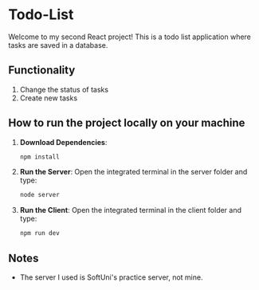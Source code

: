 # Todo-List

Welcome to my second React project! This is a todo list application where tasks are saved in a database. 

## Functionality
1. Change the status of tasks
2. Create new tasks
 

## How to run the project locally on your machine

1. **Download Dependencies**:
    ```bash
    npm install
    ```

2. **Run the Server**: Open the integrated terminal in the server folder and type:
    ```bash
    node server
    ```

3. **Run the Client**: Open the integrated terminal in the client folder and type:
    ```bash
    npm run dev
    ```


## Notes
- The server I used is SoftUni's practice server, not mine.
